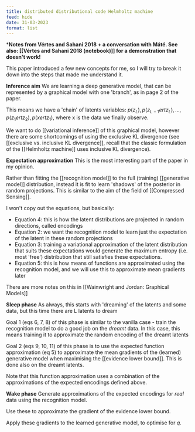 ```yaml
---
title: distributed distributional code Helmholtz machine
feed: hide
date: 31-03-2023
format: list
---
```



***Notes from Vértes and Sahani 2018 + a conversation with Máté. See also: [[Vértes and Sahani 2018 (notebook)]] for a demonstration that doesn't work!**

This paper introduced a few new concepts for me, so I will try to break it down into the steps that made me understand it.

**Inference aim**
We are learning a deep generative model, that can be represented by a graphical model with one 'branch', as in page 2 of the paper.

This means we have a 'chain' of latents variables: $p(z_L), p(z_{L-1} ert z_L) ,..., p(z_1 ert z_2), p(xertz_1)$, where x is the data we finally observe.

We want to do [[variational inference]] of this graphical model, however there are some shortcomings of using the exclusive KL divergence (see [[exclusive vs. inclusive KL divergence]], recall that the classic formulation of the [[Helmholtz machine]] uses inclusive KL divergence). 


**Expectation approximation**
This is the most interesting part of the paper in my opinion.

Rather than fitting the [[recognition model]] to the full (training) [[generative model]] distribution, instead it is fit to learn 'shadows' of the posterior in random projections. This is similar to the aim of the field of [[Compressed Sensing]].

I won't copy out the equations, but basically:
- Equation 4: this is how the latent distributions are projected in random directions, called encodings
- Equation 2: we want the recognition model to learn just the expectation of the latent in these random projections
- Equation 3: training a variational approximation of the latent distribution that suits these expectations would generate the maximum entropy (i.e. most 'free') distribution that still satisfies these expectations.
- Equation 5: this is how means of functions are approximated using the recognition model, and we will use this to approximate mean gradients later

There are more notes on this in [[Wainwright and Jordan: Graphical Models]]


**Sleep phase**
As always, this starts with 'dreaming' of the latents and some data, but this time there are L latents to dream

Goal 1 (eqs 6, 7, 8) of this phase is similar to the vanilla case - train the recognition model to do a good job on the *dreamt* data. In this case, this means training it to approximate the random encoding of the dreamt latents

Goal 2 (eqs 9, 10, 11) of this phase is to use the expected function approximation (eq 5) to approximate the mean gradients of the (learned) generative model when maximising the [[evidence lower bound]]. This is done also on the dreamt latents.

Note that this function approximation uses a combination of the approximations of the expected encodings defined above.

**Wake phase**
Generate approximations of the expected encodings for *real* data using the recognition model.

Use these to approximate the gradient of the evidence lower bound.

Apply these gradients to the learned generative model, to optimise for $q$.
